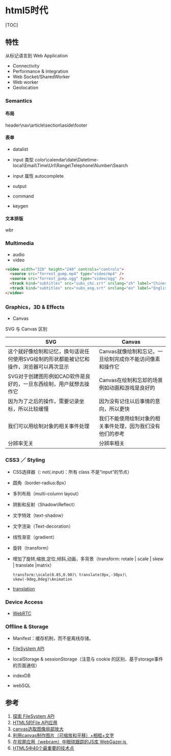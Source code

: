 # html5时代

[TOC]

## 特性

从标记语言到 Web Application

- Connectivity
- Performance & Integration
- Web Socket/SharedWorker
- Web worker
- Geolocation

### Semantics

#### 布局

header\nav\article\section\aside\footer

#### 表单

- datalist
- input 类型 color\calendar\date\Datetime-local\Email\Time\Url\Range\Telephone\Number\Search
- input 属性 autocomplete
- output
- command

- keygen

#### 文本排版

wbr

### Multimedia

- audio
- video

```html
<video width="320" height="240" controls="controls">
  <source src="forrest_gump.mp4" type="video/mp4" />
  <source src="forrest_gump.ogg" type="video/ogg" />
  <track kind="subtitles" src="subs_chi.srt" srclang="zh" label="Chinese">
  <track kind="subtitles" src="subs_eng.srt" srclang="en" label="English">
</video>
```

### Graphics，3D & Effects

- Canvas

SVG 与 Canvas 区别

| SVG                                      | Canvas                          |
| ---------------------------------------- | ------------------------------- |
| 这个就好像绘制和记忆，换句话说任何使用SVG绘制的形状都能被记忆和操作，浏览器可以再次显示 | Canvas就像绘制和忘记，一旦绘制完成你不能访问像素和操作它 |
| SVG对于创建图形例如CAD软件是良好的，一旦东西绘制，用户就想去操作它     | Canvas在绘制和忘却的场景例如动画和游戏是良好的      |
| 因为为了之后的操作，需要记录坐标，所以比较缓慢                  | 因为没有记住以后事情的意向，所以更快              |
| 我们可以用绘制对象的相关事件处理                         | 我们不能使用绘制对象的相关事件处理，因为我们没有他们的参考   |
| 分辨率无关                                    | 分辨率相关                           |

### CSS3 ／ Styling

- CSS选择器（: not(.input)：所有 class 不是“input”的节点）

- 圆角（border-radius:8px）

- 多列布局（multi-column layout）

- 阴影和反射（Shadow\Reflect）

- 文字特效（text-shadow）

- 文字渲染（Text-decoration）

- 线性渐变（gradient）

- 旋转（transform）

- 增加了旋转,缩放,定位,倾斜,动画，多背景（transform: rotate | scale | skew | translate |matrix）

  `transform:\scale(0.85,0.90)\ translate(0px,-30px)\ skew(-9deg,0deg)\Animation`

- [translation](/lab/fullpage.html)

### Device Access

- [WebRTC](/lab/webrtc-app/index.html)

### Offline & Storage

- Manifest：缓存机制，而不是离线存储。

- [FileSystem API](/lab/filesystem/index.html)
- localStorage & sessionStorage（注意与 cookie 的区别、基于storage事件的页面通信）
- indexDB
- webSQL

## 参考

1. [探索 FileSystem API](http://www.html5rocks.com/zh/tutorials/file/filesystem/)
2. [HTML5的File API应用](http://blog.meathill.com/tech/js/html5-file-reader-file-writer.html)
3. [canvas选取图像局部放大](http://www.w3cfuns.com/notes/17770/8da9b817b82e5f1b00555dc6cf79f26e)
4. [利用canvas制作图片（可缩放和平移）+相框+文字](http://www.cnblogs.com/zhiyuan-2011/p/4236371.html#3479487)
5. [在视屏应用（webcam）中眼球跟踪的JS库 WebGazer.js ](https://webgazer.cs.brown.edu/)
6. [HTML5中40个最重要的技术点](http://www.techug.com/40-important-html-5-interview-questions-with-answers)
